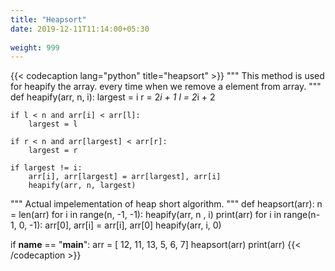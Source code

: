 ```yaml
---
title: "Heapsort"
date: 2019-12-11T11:14:00+05:30
 
weight: 999
---
```


{{< codecaption lang="python" title="heapsort" >}}
"""
This method is used for heapify the array. 
every time when we remove a element from array.
"""
def heapify(arr, n, i):
    largest = i
    r = 2*i + 1
    l = 2*i + 2

    if l < n and arr[i] < arr[l]:
        largest = l

    if r < n and arr[largest] < arr[r]:
        largest = r

    if largest != i:
        arr[i], arr[largest] = arr[largest], arr[i]
        heapify(arr, n, largest)

"""
Actual impelementation of heap short algorithm.
"""
def heapsort(arr):
    n = len(arr)
    for i in range(n, -1, -1):
        heapify(arr, n , i)
    print(arr)
    for i in range(n-1, 0, -1):
        arr[0], arr[i] = arr[i], arr[0]
        heapify(arr, i, 0)

if __name__ == "__main__":
    arr = [ 12, 11, 13, 5, 6, 7]
    heapsort(arr)
    print(arr)
{{< /codecaption >}}
